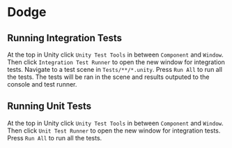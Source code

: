 # Dodge

## Running Integration Tests

At the top in Unity click `Unity Test Tools` in between `Component` and `Window`. Then click `Integration Test Runner` to 
open the new window for integration tests. Navigate to a test scene in `Tests/**/*.unity`. Press `Run All` to run all 
the tests. The tests will be ran in the scene and results outputed to the console and test runner. 

## Running Unit Tests

At the top in Unity click `Unity Test Tools` in between `Component` and `Window`. Then click `Unit Test Runner` to 
open the new window for integration tests. Press `Run All` to run all 
the tests.

